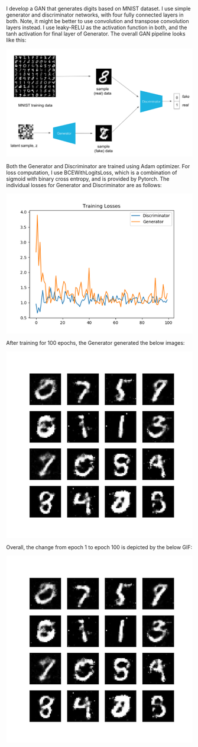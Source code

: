 I develop a GAN that generates digits based on MNIST dataset. I use simple generator and discriminator networks, with four fully connected layers in both. Note, it might be better to use convolution and transpose convolution layers instead. I use leaky-RELU as the activation function in both, and the tanh activation for final layer of Generator. The overall GAN pipeline looks like this:

![GAN Pipeline](results/gan_pipeline.png)

Both the Generator and Discriminator are trained using Adam optimizer. For loss computation, I use BCEWithLogitsLoss, which is a combination of sigmoid with binary cross entropy, and is provided by Pytorch. The individual losses for Generator and Discriminator are as follows:

![Loss Comparison](results/loss.png)

After training for 100 epochs, the Generator generated the below images:

![Generated Image](results/image_at_epoch_0099.png)

Overall, the change from epoch 1 to epoch 100 is depicted by the below GIF:

![Evolution of Images](results/gan_pytorch.gif)

